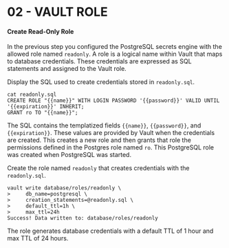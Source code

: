 # 02 - VAULT ROLE

#### Create Read-Only Role

In the previous step you configured the PostgreSQL secrets engine with the allowed role named ```readonly```. A role is a logical name within Vault that maps to database credentials. These credentials are expressed as SQL statements and assigned to the Vault role.

Display the SQL used to create credentials stored in ```readonly.sql```.

```
cat readonly.sql
CREATE ROLE "{{name}}" WITH LOGIN PASSWORD '{{password}}' VALID UNTIL '{{expiration}}' INHERIT;
GRANT ro TO "{{name}}";
```

The SQL contains the templatized fields ```{{name}}```, ```{{password}}```, and ```{{expiration}}```. These values are provided by Vault when the credentials are created. This creates a new role and then grants that role the permissions defined in the Postgres role named ```ro```. This PostgreSQL role was created when PostgreSQL was started.

Create the role named ```readonly``` that creates credentials with the ```readonly.sql```.

```
vault write database/roles/readonly \
>     db_name=postgresql \
>     creation_statements=@readonly.sql \
>     default_ttl=1h \
>     max_ttl=24h
Success! Data written to: database/roles/readonly
```

The role generates database credentials with a default TTL of 1 hour and max TTL of 24 hours.


####









####

